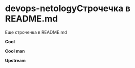 # devops-netologyСтрочечка в README.md
Еще строчечка в README.md

**Cool**

**Cool man**

**Upstream**

